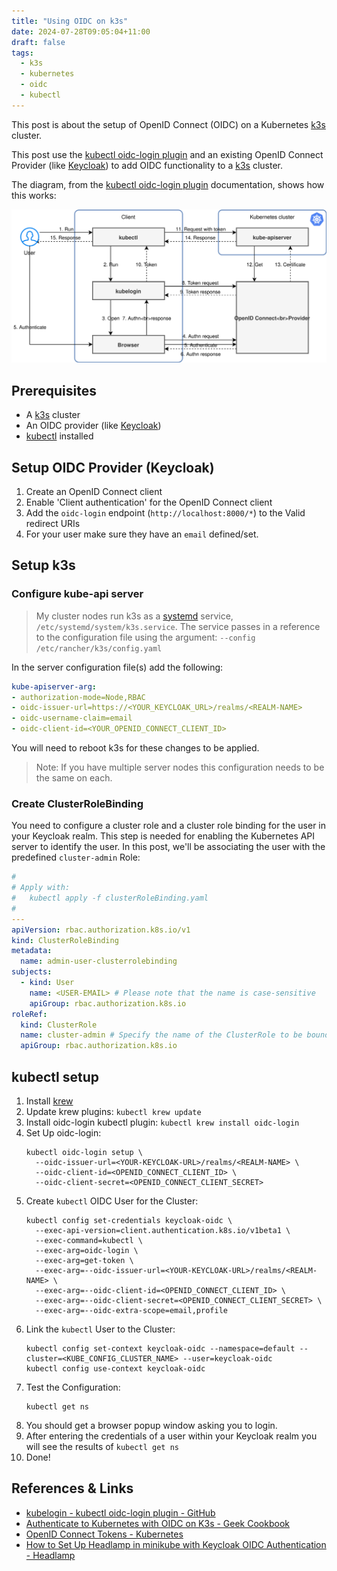 ```yaml
---
title: "Using OIDC on k3s"
date: 2024-07-28T09:05:04+11:00
draft: false
tags:
  - k3s
  - kubernetes
  - oidc
  - kubectl
---
```


This post is about the setup of OpenID Connect (OIDC) on a Kubernetes [k3s](../../tools/kubernetes/k3s) cluster.
<!--more-->
This post use the [kubectl oidc-login plugin](https://github.com/int128/kubelogin?tab=readme-ov-file) and an existing 
OpenID Connect Provider (like [Keycloak](../tools/keycloak)) to add OIDC functionality to a [k3s](../../tools/kubernetes/k3s) cluster.

The diagram, from the [kubectl oidc-login plugin](https://github.com/int128/kubelogin?tab=readme-ov-file) documentation, 
shows how this works:

![kubectl credential plugin diagram](./credential-plugin-diagram.svg)

## Prerequisites

* A [k3s](../../tools/kubernetes/k3s) cluster
* An OIDC provider (like [Keycloak](../tools/keycloak)) 
* [kubectl](../../tools/kubernetes/kubectl) installed

## Setup OIDC Provider (Keycloak)

1. Create an OpenID Connect client
2. Enable 'Client authentication' for the OpenID Connect client
3. Add the `oidc-login` endpoint (`http://localhost:8000/*`) to the Valid redirect URIs
4. For your user make sure they have an `email` defined/set.

## Setup k3s

### Configure kube-api server

> My cluster nodes run k3s as a [systemd](../../operating_systems/linux/systemd) service, 
> `/etc/systemd/system/k3s.service`. 
> The service passes in a reference to the configuration file using the argument: `--config /etc/rancher/k3s/config.yaml`

In the server configuration file(s) add the following:
```yaml
kube-apiserver-arg:
- authorization-mode=Node,RBAC
- oidc-issuer-url=https://<YOUR_KEYCLOAK_URL>/realms/<REALM-NAME>
- oidc-username-claim=email
- oidc-client-id=<YOUR_OPENID_CONNECT_CLIENT_ID>
```

You will need to reboot k3s for these changes to be applied.

> Note: If you have multiple server nodes this configuration needs to be the same on each.

### Create ClusterRoleBinding

You need to configure a cluster role and a cluster role binding for the user in your Keycloak realm. 
This step is needed for enabling the Kubernetes API server to identify the user. 
In this post, we'll be associating the user with the predefined `cluster-admin` Role:

```yaml
#
# Apply with: 
#   kubectl apply -f clusterRoleBinding.yaml
#
---
apiVersion: rbac.authorization.k8s.io/v1
kind: ClusterRoleBinding
metadata:
  name: admin-user-clusterrolebinding
subjects:
  - kind: User
    name: <USER-EMAIL> # Please note that the name is case-sensitive
    apiGroup: rbac.authorization.k8s.io
roleRef:
  kind: ClusterRole
  name: cluster-admin # Specify the name of the ClusterRole to be bound
  apiGroup: rbac.authorization.k8s.io
```

## kubectl setup

1. Install [krew](../tools/kubernetes/kubectl/krew)
2. Update krew plugins: `kubectl krew update`
3. Install oidc-login kubectl plugin: `kubectl krew install oidc-login`
4. Set Up oidc-login:
    ```shell
    kubectl oidc-login setup \
      --oidc-issuer-url=<YOUR-KEYCLOAK-URL>/realms/<REALM-NAME> \
      --oidc-client-id=<OPENID_CONNECT_CLIENT_ID> \
      --oidc-client-secret=<OPENID_CONNECT_CLIENT_SECRET>
    ```
5. Create `kubectl` OIDC User for the Cluster:
    ```shell
    kubectl config set-credentials keycloak-oidc \
      --exec-api-version=client.authentication.k8s.io/v1beta1 \
      --exec-command=kubectl \
      --exec-arg=oidc-login \
      --exec-arg=get-token \
      --exec-arg=--oidc-issuer-url=<YOUR-KEYCLOAK-URL>/realms/<REALM-NAME> \
      --exec-arg=--oidc-client-id=<OPENID_CONNECT_CLIENT_ID> \
      --exec-arg=--oidc-client-secret=<OPENID_CONNECT_CLIENT_SECRET> \
      --exec-arg=--oidc-extra-scope=email,profile
    ```
6. Link the `kubectl` User to the Cluster:
    ```shell
    kubectl config set-context keycloak-oidc --namespace=default --cluster=<KUBE_CONFIG_CLUSTER_NAME> --user=keycloak-oidc
    kubectl config use-context keycloak-oidc
    ```
7. Test the Configuration:
    ```shell
    kubectl get ns
    ```
8. You should get a browser popup window asking you to login.
9. After entering the credentials of a user within your Keycloak realm you will see the results of `kubectl get ns`
10. Done!

## References & Links

* [kubelogin - kubectl oidc-login plugin - GitHub](https://github.com/int128/kubelogin?tab=readme-ov-file)
* [Authenticate to Kubernetes with OIDC on K3s - Geek Cookbook](https://geek-cookbook.funkypenguin.co.nz/kubernetes/oidc-authentication/keycloak/)
* [OpenID Connect Tokens - Kubernetes](https://kubernetes.io/docs/reference/access-authn-authz/authentication/#openid-connect-tokens)
* [How to Set Up Headlamp in minikube with Keycloak OIDC Authentication - Headlamp](https://headlamp.dev/docs/latest/installation/in-cluster/keycloak/)
